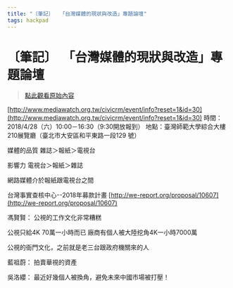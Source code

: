 ```yaml
---
title: "〔筆記〕  「台灣媒體的現狀與改造」專題論壇"
tags: hackpad
---
```


# 〔筆記〕  「台灣媒體的現狀與改造」專題論壇

> [點此觀看原始內容](https://g0v.hackpad.tw/dMsQtr3horN)


[http://www.mediawatch.org.tw/civicrm/event/info?reset=1&id=30](http://www.mediawatch.org.tw/civicrm/event/info?reset=1&id=30)
時間：2018/4/28（六）10:00－16:30（9:30開放報到）
地點：臺灣師範大學綜合大樓210展覽廳（臺北市大安區和平東路一段129 號）


媒體的品質
雜誌＞報紙＞電視台

影響力
電視台＞報紙＞雜誌

網路媒體介於報紙跟電視台之間



台灣事實查核中心--2018年募款計畫
[http://we-report.org/proposal/10607](http://we-report.org/proposal/10607)



馮賢賢：
公視的工作文化非常糟糕

公視只給4K 70萬一小時而已
廠商有個人被大陸挖角4K一小時7000萬

公視的衙門文化，之前就是老三台跟政府機關來的人

藍祖蔚：
拍賣華視的資產


吳洛纓：
最近好幾個人被換角，避免未來中國市場被打壓！




